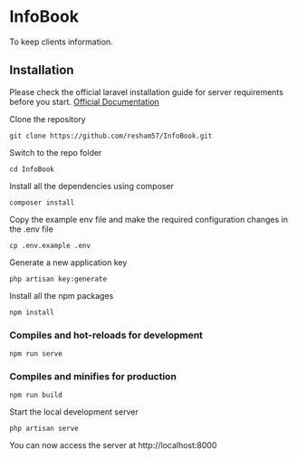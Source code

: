 # InfoBook
To keep clients information.

## Installation
Please check the official laravel installation guide for server requirements before you start. [Official Documentation](https://laravel.com/docs/5.4/installation#installation)

Clone the repository
```
git clone https://github.com/resham57/InfoBook.git
```

Switch to the repo folder
```
cd InfoBook
```

Install all the dependencies using composer
```
composer install
```

Copy the example env file and make the required configuration changes in the .env file
```
cp .env.example .env
```

Generate a new application key
```
php artisan key:generate
```

Install all the npm packages
```
npm install
```

### Compiles and hot-reloads for development
```
npm run serve
```

### Compiles and minifies for production
```
npm run build
```

Start the local development server
```
php artisan serve
```

You can now access the server at http://localhost:8000